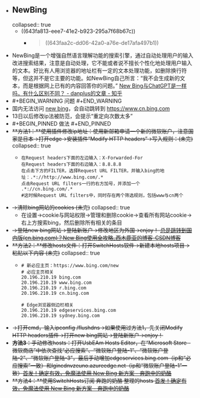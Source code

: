 - ## NewBing
  collapsed:: true
	- ((643fa813-eee7-41e2-b923-295a7f68b67c))
		- > ((643faa2c-dd06-42a0-a76e-de17afa497b1))
- NewBing是一个增强自然语言理解功能的搜索引擎，通过自动处理用户的输入改进搜索结果，注意是自动处理，它不能或者说不擅长个性化地处理用户输入的文本。好比有人用浏览器的地址栏有一定的文本处理功能，如删除换行符等，但这并不是它主要的功能。如NewBing自己所言：“我不会生成新的文本，而是根据网上已有的内容回答你的问题。” [New Bing与ChatGPT是一样吗，有什么区别不同？ - danplus的文章 - 知乎](https://zhuanlan.zhihu.com/p/609706812)
- #+BEGIN_WARNING
  问题
  #+END_WARNING
- 国内无法访问 [new bing](https://www.bing.com/new)，会自动跳转到 https://www.cn.bing.com
- 13日以后修改ip法被防范，会提示“重定向次数太多”
- #+BEGIN_PINNED
  做法
  #+END_PINNED
- ~~**方法1：**使用插件修改ip地址：使用新邮箱申请一个新的微软账户，注意国家是日本->打开edge->安装插件“Modify HTTP headers”->写入规则：(未完)~~
  collapsed:: true
	- ``` 
	  在Request headers下面的左边输入：X-Forwarded-For
	  在Request headers下面的右边输入：8.8.8.8
	  在点击下方的FILTER，选择Request URL FILTER，并输入bing的地址：.*://http://www.bing.com/.*
	  点击Request URL filters一行的右方加号，并添加一个 .*://cn.bing.com/.* 
	  #这时候Request URL filters中，同时存在两个筛选规则，包括www与cn两个
	  ```
- ~~->清除bing网站的cookies (未完)~~
  collapsed:: true
	- 在设置->cookie与网站权限->管理和删除cookie->查看所有网站cookie->右上方搜索bing，然后删除所有相关的条目
- ~~->登陆new bing网站->登陆新账户->修改地区为外国->enjoy！ [总是跳转到国内版(cn.bing.com)？New Bing使用全攻略_西木鹿亚的博客-CSDN博客](https://blog.csdn.net/qq_33866817/article/details/129122178)~~
- ~~**方法2：**修改hosts文件：打开SwitchHosts软件->新建本地hosts项目->粘贴以下内容 (未完)~~
  collapsed:: true
	- ``` 
	  # 新必应主页：https://www.bing.com/new
	  # 必应主页相关
	  20.196.210.19 bing.com
	  20.196.210.19 www.bing.com 
	  20.196.210.19 r.bing.com
	  20.196.210.19 cn.bing.com
	  
	  # Edge浏览器侧边栏相关
	  20.196.210.19 edgeservices.bing.com
	  20.196.210.19 sydney.bing.com
	  ```
- -~~>打开cmd，输入ipconfig /flushdns->如果使用过方法1，先关闭Modify HTTP headers插件->打开new bing网站->登陆新账户->enjoy！~~
- ~~**方法3**：手动修改hosts：打开UsbEAm Hosts Editor，在“Microsoft Store - 微软商店”中依次查找“必应搜索”、“微软账户登陆-1”、“微软账户登陆-2”、“微软账户登陆-3”，最后手动增加edgeservices.bing.com（ip和“必应搜索”一致）和lgincdnvzeuno.azureedge.net（ip和“微软账户登陆-1”一致）[首发！确定有效，免魔法使用 New Bing 新方案 - 奔跑中的奶酪](https://www.runningcheese.com/new-bing)~~
- ~~**方法4：**使用SwitchHosts订阅 奔跑的奶酪 整理的hosts [首发！确定有效，免魔法使用 New Bing 新方案 - 奔跑中的奶酪](https://www.runningcheese.com/new-bing)~~